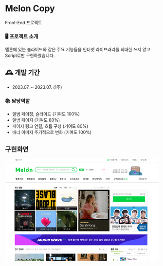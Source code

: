 
# Melon Copy
Front-End 프로젝트

### 🖥️ 프로젝트 소개
멜론에 있는 슬라이드와 같은 주요 기능들을 인터넷 라이브러리를 최대한 쓰지 않고 Script로만 구현하였습니다.
<br>

## 🕰️ 개발 기간
 * 2023.07. ~ 2023.07. (1주)

### 📚 담당역할
- 앨범 페이징, 슬라이드 (기여도 100%)
- 앨범 페이지 (기여도 80%)
- 페이지 링크 연결, 흐름 구성 (기여도 80%)
- 배너 이미지 주기적으로 변화 (기여도 100%)

## 구현화면

<img src = "https://github.com/kevinbj0/image/blob/main/%EB%A9%9C%EB%A1%A0%EC%B9%B4%ED%94%BC.png?raw=true">



